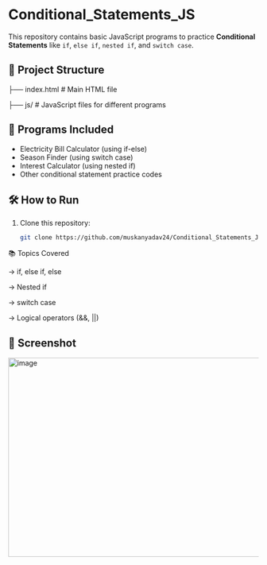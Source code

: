 # Conditional_Statements_JS

This repository contains basic JavaScript programs to practice **Conditional Statements** like `if`, `else if`, `nested if`, and `switch case`.

## 📂 Project Structure

├── index.html # Main HTML file

├── js/ # JavaScript files for different programs


## 🚀 Programs Included
- Electricity Bill Calculator (using if-else)
- Season Finder (using switch case)
- Interest Calculator (using nested if)
- Other conditional statement practice codes

## 🛠️ How to Run
1. Clone this repository:
   ```bash
   git clone https://github.com/muskanyadav24/Conditional_Statements_JS.git

📚 Topics Covered

-> if, else if, else

-> Nested if

-> switch case

-> Logical operators (&&, ||)

## 📸 Screenshot

<img width="959" height="401" alt="image" src="https://github.com/user-attachments/assets/c6d1e865-e931-4bda-9944-28e42fb0b37b" />

